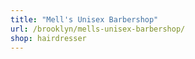 ```yaml
---
title: "Mell's Unisex Barbershop"
url: /brooklyn/mells-unisex-barbershop/
shop: hairdresser
---
```

